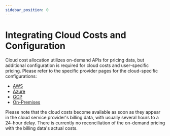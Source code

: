 ```yaml
---
sidebar_position: 0
---
```

# Integrating Cloud Costs and Configuration

Cloud cost allocation utilizes on-demand APIs for pricing data, but additional configuration is required for cloud costs and user-specific pricing. Please refer to the specific provider pages for the cloud-specific configurations:

* [AWS](aws)
* [Azure](azure)
* [GCP](gcp)
* [On-Premises](on-prem)

Please note that the cloud costs become available as soon as they appear in the cloud service provider's billing data, with usually several hours to a 24-hour delay. There is currently no reconciliation of the on-demand pricing with the billing data's actual costs.

